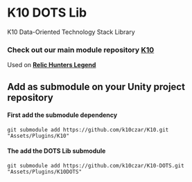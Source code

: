# K10 DOTS Lib

K10 Data-Oriented Technology Stack Library

### Check out our main module repository [K10](https://github.com/k10czar/K10.git)

Used on [**Relic Hunters Legend**](https://www.relichunters.com.br)

## Add as submodule on your Unity project repository

#### First add the submodule dependency

``git submodule add https://github.com/k10czar/K10.git "Assets/Plugins/K10"``

#### The add the DOTS Lib submodule

``git submodule add https://github.com/k10czar/K10-DOTS.git "Assets/Plugins/K10DOTS"``
